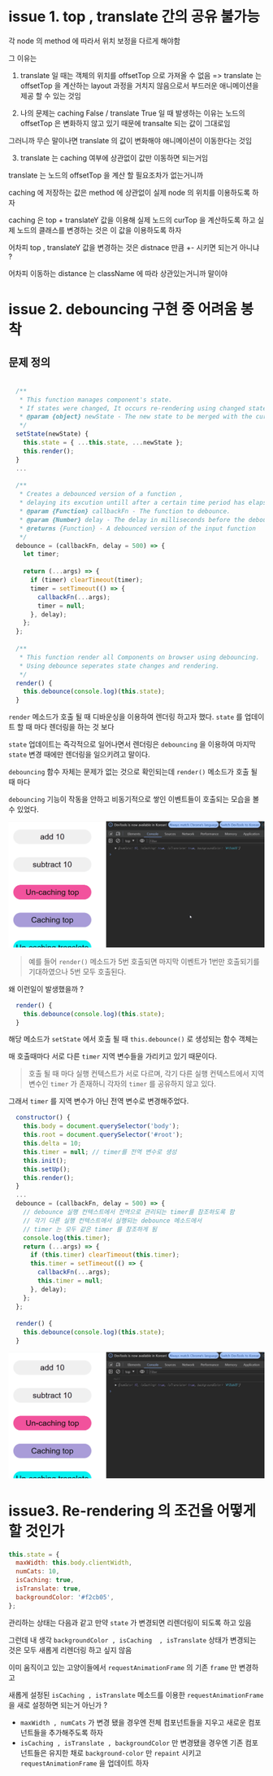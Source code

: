 # issue 1. top , translate 간의 공유 불가능

각 node 의 method 에 따라서 위치 보정을 다르게 해야함

그 이유는

1. translate 일 때는 객체의 위치를 offsetTop 으로 가져올 수 없음
   => translate 는 offsetTop 을 계산하는 layout 과정을 거치지 않음으로서 부드러운 애니메이션을 제공 할 수 있는 것임

2. 나의 문제는 caching False / translate True 일 때 발생하는 이유는
   노드의 offsetTop 은 변화하지 않고 있기 때문에 transalte 되는 값이 그대로임

그러니까 무슨 말이나면 translate 의 값이 변화해야 애니메이션이 이동한다는 것임

3. translate 는 caching 여부에 상관없이 값만 이동하면 되는거임

translate 는 노드의 offsetTop 을 계산 할 필요조차가 없는거니까

caching 에 저장하는 값은 method 에 상관없이 실제 node 의 위치를 이용하도록 하자

caching 은 top + translateY 값을 이용해 실제 노드의 curTop 을 계산하도록 하고 실제 노드의 클래스를 변경하는 것은 이 값을 이용하도록 하자

어차피 top , translateY 값을 변경하는 것은 distnace 만큼 +- 시키면 되는거 아니냐 ?

어차피 이동하는 distance 는 className 에 따라 상관있는거니까 말이야

# issue 2. debouncing 구현 중 어려움 봉착

## 문제 정의

```js

  /**
   * This function manages component's state.
   * If states were changed, It occurs re-rendering using changed state.
   * @param {object} newState - The new state to be merged with the current state.
   */
  setState(newState) {
    this.state = { ...this.state, ...newState };
    this.render();
  }
  ...

  /**
   * Creates a debounced version of a function ,
   * delaying its excution untill after a certain time period has elapsed since the last call.
   * @param {Function} callbackFn - The function to debounce.
   * @param {Number} delay - The delay in milliseconds before the debounced function is called after the last invocation.
   * @returns {Function} - A debounced version of the input function
   */
  debounce = (callbackFn, delay = 500) => {
    let timer;

    return (...args) => {
      if (timer) clearTimeout(timer);
      timer = setTimeout(() => {
        callbackFn(...args);
        timer = null;
      }, delay);
    };
  };

  /**
   * This function render all Components on browser using debouncing.
   * Using debounce seperates state changes and rendering.
   */
  render() {
    this.debounce(console.log)(this.state);
  }
```

`render` 메소드가 호출 될 때 디바운싱을 이용하여 렌더링 하고자 했다. `state` 를 업데이트 할 때 마다 렌더링을 하는 것 보다

`state` 업데이트는 즉각적으로 일어나면서 렌더링은 `debouncing` 을 이용하여 마지막 `state` 변경 때에만 렌더링을 일으키려고 말이다.

`debouncing` 함수 자체는 문제가 없는 것으로 확인되는데 `render()` 메소드가 호출 될 때 마다

`debouncing` 기능이 작동을 안하고 비동기적으로 쌓인 이벤트들이 호출되는 모습을 볼 수 있었다.

![!before timer](/imgs/before%20timer.gif)

> 예를 들어 `render()` 메소드가 5번 호출되면 마지막 이벤트가 1번만 호출되기를 기대하였으나
> 5번 모두 호출된다.

왜 이런일이 발생했을까 ?

```js
  render() {
    this.debounce(console.log)(this.state);
  }
```

해당 메소드가 `setState` 에서 호출 될 때 `this.debounce()` 로 생성되는 함수 객체는

매 호출때마다 서로 다른 `timer` 지역 변수들을 가리키고 있기 때문이다.

> 호출 될 때 마다 실행 컨텍스트가 서로 다르며, 각기 다른 실행 컨텍스트에서 지역변수인 `timer` 가 존재하니 각자의 `timer` 를 공유하지 않고 있다.

그래서 `timer` 를 지역 변수가 아닌 전역 변수로 변경해주었다.

```js
  constructor() {
    this.body = document.querySelector('body');
    this.root = document.querySelector('#root');
    this.delta = 10;
    this.timer = null; // timer를 전역 변수로 생성
    this.init();
    this.setUp();
    this.render();
  }
  ...
  debounce = (callbackFn, delay = 500) => {
    // debounce 실행 컨텍스트에서 전역으로 관리되는 timer를 참조하도록 함
    // 각기 다른 실행 컨텍스트에서 실행되는 debounce 메소드에서
    // timer 는 모두 같은 timer 를 참조하게 됨
    console.log(this.timer);
    return (...args) => {
      if (this.timer) clearTimeout(this.timer);
      this.timer = setTimeout(() => {
        callbackFn(...args);
        this.timer = null;
      }, delay);
    };
  };

  render() {
    this.debounce(console.log)(this.state);
  }
```

![!after timer](imgs/after%20timer.gif)

# issue3. Re-rendering 의 조건을 어떻게 할 것인가

```js
this.state = {
  maxWidth: this.body.clientWidth,
  numCats: 10,
  isCaching: true,
  isTranslate: true,
  backgroundColor: '#f2cb05',
};
```

관리하는 상태는 다음과 같고 만약 `state` 가 변경되면 리렌더링이 되도록 하고 있음

그런데 내 생각 `backgroundColor , isCaching  , isTranslate` 상태가 변경되는 것은 모두 새롭게 리렌더링 하고 싶지 않음

이미 움직이고 있는 고양이들에서 `requestAnimationFrame` 의 기존 `frame` 만 변경하고

새롭게 설정된 `isCaching , isTranslate` 메소드를 이용한 `requestAnimationFrame` 을 새로 설정하면 되는거 아닌가 ?

- `maxWidth , numCats` 가 변경 됐을 경우엔 전체 컴포넌트들을 지우고 새로운 컴포넌트들을 추가해주도록 하자
- `isCaching , isTranslate , backgroundColor` 만 변경됐을 경우엔 기존 컴포넌트들은 유지한 채로 `background-color` 만 `repaint` 시키고 `requestAnimationFrame` 을 업데이트 하자
